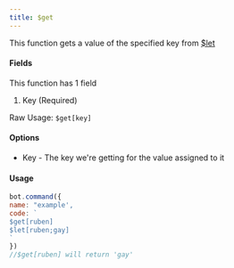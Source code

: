 ```yaml
---
title: $get
---
```


This function gets a value of the specified key from [$let](let.md)

#### Fields

This function has 1 field

1. Key \(Required\)

Raw Usage: `$get[key]`

#### Options

* Key - The key we're getting for the value assigned to it

#### Usage

```javascript
bot.command({
name: "example',
code: `
$get[ruben]
$let[ruben;gay]
`
})
//$get[ruben] will return 'gay'
```

